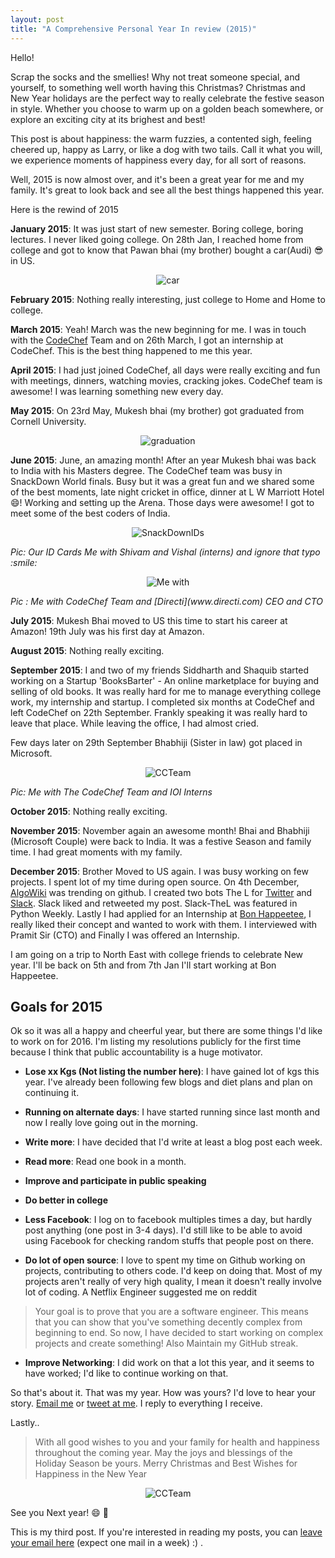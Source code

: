 ```yaml
---
layout: post
title: "A Comprehensive Personal Year In review (2015)"
---
```


Hello!

Scrap the socks and the smellies! Why not treat someone special, and yourself, to something well worth having this Christmas? Christmas and New Year holidays are the perfect way to really celebrate the festive season in style. Whether you choose to warm up on a golden beach somewhere, or explore an exciting city at its brighest and best!

This post is about happiness: the warm fuzzies, a contented sigh, feeling cheered up, happy as Larry, or like a dog with two tails. Call it what you will, we experience moments of happiness every day, for all sort of reasons.

Well, 2015 is now almost over, and it's been a great year for me and my family. It's great to look back and see all the best things happened this year.

Here is the rewind of 2015


**January 2015**: It was just start of new semester. Boring college, boring lectures. I never liked going college. On 28th Jan, I reached home from college and got to know that Pawan bhai  (my brother) bought a car(Audi) :sunglasses: in US. 

<p align="center">
   <img align="centre" src="https://raw.githubusercontent.com/vicky002/vicky002.github.io/master/img/car.jpg" alt="car"/>
</p>



**February 2015**: Nothing really interesting, just college to Home and Home to college.



**March 2015**: Yeah! March was the new beginning for me. I was in touch with the [CodeChef](https://www.codechef.com) Team and on 26th March, I got an internship at CodeChef. This is the best thing happened to me this year.



**April 2015**: I had just joined CodeChef, all days were really exciting and fun with meetings, dinners, watching movies, cracking jokes. CodeChef team is awesome! I was learning something new every day.  


**May 2015**: On 23rd May, Mukesh bhai (my brother) got graduated from Cornell University.

<p align="center">
   <img align="centre" src="https://raw.githubusercontent.com/vicky002/vicky002.github.io/master/img/graduation.jpg" alt="graduation"/>
</p>

**June 2015**: June, an amazing month! After an year Mukesh bhai was back to India with his Masters degree. The CodeChef team was busy in SnackDown World finals. Busy but it was a great fun and we shared some of the best moments, late night cricket in office, dinner at L W Marriott Hotel :smile:! Working and setting up the Arena. Those days were awesome! I got to meet some of the best coders of India.

<p align="center">
<img align="centre" src="https://raw.githubusercontent.com/vicky002/vicky002.github.io/master/img/snackdown1.jpg" alt="SnackDownIDs" />
</p>
<i> Pic: Our ID Cards Me with Shivam and Vishal (interns) and ignore that typo :smile: </i>


<p align="center">
<img align="centre" src="https://raw.githubusercontent.com/vicky002/vicky002.github.io/master/img/Snackdown.jpg" alt="Me with" />
</p>
<i>Pic : Me with CodeChef Team and [Directi](www.directi.com) CEO and CTO</i>


**July 2015**: Mukesh Bhai moved to US this time to start his career at Amazon! 19th July was his first day at Amazon.


**August 2015**: Nothing really exciting.


**September 2015**: I and two of my friends Siddharth and Shaquib started working on a Startup 'BooksBarter' - An online marketplace for buying and selling of old books. It was really hard for me to manage everything college work, my internship and startup. I completed six months at CodeChef and left CodeChef on 22th September. Frankly speaking it was really hard to leave that place. While leaving the office, I had almost cried. 


Few days later on 29th September Bhabhiji (Sister in law) got placed in Microsoft. 

<p align="center">
<img align="centre" src="https://raw.githubusercontent.com/vicky002/vicky002.github.io/master/img/ccteam.jpg" alt="CCTeam" />
</p>
<i>Pic: Me with The CodeChef Team and IOI Interns </i> 




**October 2015**: Nothing really exciting.


**November 2015**: November again an awesome month! Bhai and Bhabhiji (Microsoft Couple) were back to India. It was a festive Season and family time. I had great moments with my family.


**December 2015**: Brother Moved to US again. I was busy working on few projects. I spent lot of my time during open source. On 4th December, [AlgoWiki](https://github.com/vicky002/AlgoWiki) was trending on github. I created two bots The L for [Twitter](https://twitter.com/The_L__) and [Slack](https://github.com/vicky002/slack-thel). Slack liked and retweeted my post. Slack-TheL was featured in Python Weekly. Lastly I had applied for an Internship at [Bon Happeetee](http://www.bonhappetee.com/), I really liked their concept and wanted to work with them. I interviewed with Pramit Sir (CTO) and Finally I was offered an Internship. 


I am going on a trip to North East with college friends to celebrate New year. I'll be back on 5th and from 7th Jan I'll start working at Bon Happeetee.


## Goals for 2015


Ok so it was all a happy and cheerful year, but there are some things I'd like to work on for 2016. I'm listing my resolutions publicly for the first time because I think that public accountability is a huge motivator.


- **Lose xx Kgs (Not listing the number here)**: I have gained lot of kgs this year. I've already been following few blogs and diet plans and plan on continuing it.


- **Running on alternate days**: I have started running since last month and now I really love going out in the morning.


- **Write more**: I have decided that I'd write at least a blog post each week. 


- **Read more**: Read one book in a month.


- **Improve and participate in public speaking**


- **Do better in college**


- **Less Facebook**: I log on to facebook multiples times a day, but hardly post anything (one post in 3-4 days). I'd still like to be able to avoid using Facebook for checking random stuffs that people post on there.


- **Do lot of open source**: I love to spent my time on Github working on projects, contributing to others code. I'd keep on doing that. Most of my projects aren't really of very high quality, I mean it doesn't really involve lot of coding. 
A Netflix Engineer suggested me on reddit 
> Your goal is to prove that you are a software engineer. This means that you can show that you've something decently complex from beginning to end. 
So now, I have decided to start working on complex projects and create something! Also Maintain my GitHub streak.

- **Improve Networking**: I did work on that a lot this year, and it seems to have worked; I'd like to continue working on that.


So that's about it. That was my year. How was yours? I'd love to hear your story. [Email me](tvicky002+git@gmail.com) or [tweet at me](https://twitter.com/vikesh002). I reply to everything I receive.


Lastly..


> With all good wishes
to you and your family
for health and happiness
throughout the coming year.
May the joys and blessings
of the Holiday Season be yours.
Merry Christmas and Best Wishes
for Happiness in the New Year

<p align="center">
<img align="centre" src="https://raw.githubusercontent.com/vicky002/vicky002.github.io/master/img/newyear.jpg" alt="CCTeam" />
</p>

See you Next year! :smile: :beers:




This is my third post. If you're interested in reading my posts, you can [leave your email here](http://eepurl.com/bIgxHz) (expect one mail in a week) :) .

